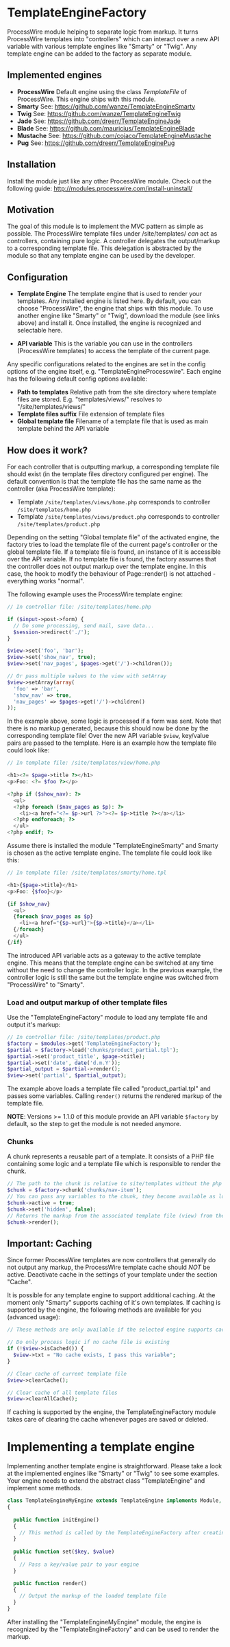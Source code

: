 TemplateEngineFactory
=====================
ProcessWire module helping to separate logic from markup. It turns ProcessWire templates into "controllers" which can interact over a new API variable with various template engines like "Smarty" or "Twig". Any template engine can be added to the factory as separate module.

## Implemented engines

* **ProcessWire** Default engine using the class *TemplateFile* of ProcessWire. This engine ships with this module.
* **Smarty** See: https://github.com/wanze/TemplateEngineSmarty
* **Twig** See: https://github.com/wanze/TemplateEngineTwig
* **Jade** See: https://github.com/dreerr/TemplateEngineJade
* **Blade** See: https://github.com/mauricius/TemplateEngineBlade
* **Mustache** See: https://github.com/cojaco/TemplateEngineMustache
* **Pug** See: https://github.com/dreerr/TemplateEnginePug

## Installation

Install the module just like any other ProcessWire module. Check out the following guide: http://modules.processwire.com/install-uninstall/

## Motivation

The goal of this module is to implement the MVC pattern as simple as possible. The ProcessWire template files under /site/templates/ *can* act as controllers, containing pure logic. A controller delegates the output/markup to a corresponding template file. This delegation is abstracted by the module so that any template engine can be used by the developer.

## Configuration

* **Template Engine** The template engine that is used to render your templates. Any installed engine is listed here. By default, you can choose "ProcessWire", the engine that ships with this module. To use another engine like "Smarty" or "Twig", download the module (see links above) and install it. Once installed, the engine is recognized and selectable here.

* **API variable** This is the variable you can use in the controllers (ProcessWire templates) to access the template of the current page.

Any specific configurations related to the engines are set in the config options of the engine itself, e.g. "TemplateEngineProcesswire". Each engine has the following default config options available:

* **Path to templates** Relative path from the site directory where template files are stored. E.g. "templates/views/" resolves to "/site/templates/views/"
* **Template files suffix** File extension of template files
* **Global template file** Filename of a template file that is used as main template behind the API variable

## How does it work?

For each controller that is outputting markup, a corresponding template file should exist (in the template files directory configured per engine). The default convention is that the template file has the same name as the controller (aka ProcessWire template):

* Template `/site/templates/views/home.php` corresponds to controller `/site/templates/home.php`
* Template `/site/templates/views/product.php` corresponds to controller `/site/templates/product.php`

Depending on the setting "Global template file" of the activated engine, the factory tries to load the template file of the current page's controller or the global template file. If a template file is found, an instance of it is accessible over the API variable. If no template file is found, the factory assumes that the controller does not output markup over the template engine. In this case, the hook to modify the behaviour of Page::render() is not attached - everything works "normal".

The following example uses the ProcessWire template engine:

```php
// In controller file: /site/templates/home.php

if ($input->post->form) {
  // Do some processing, send mail, save data...
  $session->redirect('./');
}

$view->set('foo', 'bar');
$view->set('show_nav', true);
$view->set('nav_pages', $pages->get('/')->children());

// Or pass multiple values to the view with setArray
$view->setArray(array(
  'foo' => 'bar',
  'show_nav' => true,
  'nav_pages' => $pages->get('/')->children()
));
```

In the example above, some logic is processed if a form was sent. Note that there is no markup generated, because this should now be done by the corresponding template file! Over the new API variable `$view`, key/value pairs are passed to the template. Here is an example how the template file could look like:

```php
// In template file: /site/templates/view/home.php

<h1><?= $page->title ?></h1>
<p>Foo: <?= $foo ?></p>

<?php if ($show_nav): ?>
  <ul>
  <?php foreach ($nav_pages as $p): ?>
    <li><a href="<?= $p->url ?>"><?= $p->title ?></a></li>
  <?php endforeach; ?>
  </ul>
<?php endif; ?>
```

Assume there is installed the module "TemplateEngineSmarty" and Smarty is chosen as the active template engine. The template file could look like this:

```php
// In template file: /site/templates/smarty/home.tpl

<h1>{$page->title}</h1>
<p>Foo: {$foo}</p>

{if $show_nav}
  <ul>
  {foreach $nav_pages as $p}
    <li><a href="{$p->url}">{$p->title}</a></li>
  {/foreach}
  </ul>
{/if}
```

The introduced API variable acts as a gateway to the active template engine. This means that the template engine can be switched at any time without the need to change the controller logic. In the previous example, the controller logic is still the same but the template engine was switched from "ProcessWire" to "Smarty". 

### Load and output markup of other template files

Use the "TemplateEngineFactory" module to load any template file and output it's markup:
```php
// In controller file: /site/templates/product.php
$factory = $modules->get('TemplateEngineFactory');
$partial = $factory->load('chunks/product_partial.tpl');
$partial->set('product_title', $page->title);
$partial->set('date', date('d.m.Y'));
$partial_output = $partial->render();
$view->set('partial', $partial_output);
```
The example above loads a template file called "product_partial.tpl" and passes some variables. Calling `render()` returns the rendered markup of the template file.

**NOTE**: Versions >= 1.1.0 of this module provide an API variable `$factory` by default, so the step to get the module is not needed anymore.

### Chunks

A chunk represents a reusable part of a template. It consists of a PHP file containing some logic and a template file which is responsible to render the chunk.
```php
// The path to the chunk is relative to site/templates without the php suffix
$chunk = $factory->chunk('chunks/nav-item');
// You can pass any variables to the chunk, they become available as locally scoped variables
$chunk->active = true;
$chunk->set('hidden', false);
// Returns the markup from the associated template file (view) from the active TemplateEngine. By default, the chunk's template file is looked up at the same path as the chunk file, relative to the storage location of the active template engine, e.g. /site/templates/views/chunks/nav-item.tpl
$chunk->render();
```

## Important: Caching

Since former ProcessWire templates are now controllers that generally do not output any markup, the ProcessWire template cache should *NOT* be active. Deactivate cache in the settings of your template under the section "Cache".

It is possible for any template engine to support additional caching. At the moment only "Smarty" supports caching of it's own templates. If caching is supported by the engine, the following methods are available for you (advanced usage):

```php
// These methods are only available if the selected engine supports caching!!

// Do only process logic if no cache file is existing
if (!$view->isCached()) {
  $view->txt = "No cache exists, I pass this variable";
}

// Clear cache of current template file
$view->clearCache();

// Clear cache of all template files
$view->clearAllCache();
```

If caching is supported by the engine, the TemplateEngineFactory module takes care of clearing the cache whenever pages are saved or deleted.

# Implementing a template engine

Implementing another template engine is straightforward. Please take a look at the implemented engines like "Smarty" or "Twig" to see some examples. Your engine needs to extend the abstract class "TemplateEngine" and implement some methods.
```php
class TemplateEngineMyEngine extends TemplateEngine implements Module, ConfigurableModule
{
  
  public function initEngine()
  {
    // This method is called by the TemplateEngineFactory after creating an instance. Setup the engine here.
  }
  
  public function set($key, $value)
  {
    // Pass a key/value pair to your engine
  }

  public function render()
  {
    // Output the markup of the loaded template file
  }
}
```

After installing the "TemplateEngineMyEngine" module, the engine is recognized by the "TemplateEngineFactory" and can be used to render the markup.
